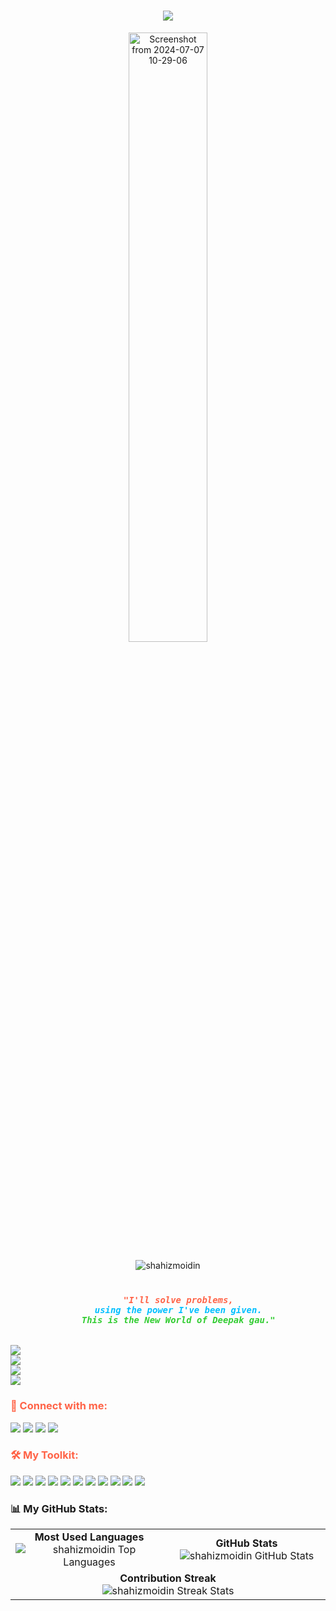<h1 align="center">
    <img src="https://readme-typing-svg.herokuapp.com/?font=Kaushan+Script&size=32&center=true&vCenter=true&width=440&height=45&color=FF6347&background=00000000&duration=4000&lines=Hello%2C+I'm+Shahiz+Moidin!;Every+line+of+code+alters+destiny.;Unleashing+Flutter+Magic...✨" />
</h1>

<p align="center">
  <img src="https://github.com/shahizmoidin/shahizmoidin/assets/114342600/20b4298d-5179-4b61-baa6-6df7bf952cd1" alt="Screenshot from 2024-07-07 10-29-06" width="50%" height="auto">
</p>

<p align="center">
    <img src="https://komarev.com/ghpvc/?username=shahizmoidin&label=Profile%20views&color=red&style=flat-square" alt="shahizmoidin" />
</p>


  



</p>
<h3 align="center">
  <code>
    <span style="color: #ff6347;"><i>"I'll solve problems,</i></span>
    <span style="color: #00bfff;"><i>using the power I've been given.</i></span>
    <span style="color: #32cd32;"><i>This is the New World of Deepak gau."</i></span>
  </code>
</h3>



<p align="left">
  <!-- Currently Mastering -->
  <img src="https://img.shields.io/badge/-Mastering%3A%20Flutter%20%26%20Dart-FF6347?style=for-the-badge&logo=flutter&logoColor=white" />
  <br>
  
  <!-- Technologies I Love -->
  <img src="https://img.shields.io/badge/-Tech%20I%20Love%3A%20Flutter%7C%20Dart%7C%20Java-00bfff?style=for-the-badge&logo=flutter&logoColor=white&logoWidth=20" />
  <br>
  
  <!-- Reach Me At -->
  <img src="https://img.shields.io/badge/-Reach%20Me%3A%20shahizmoidin%40gmail.com-32cd32?style=for-the-badge&logo=gmail&logoColor=white" />
  <br>
  
  <!-- Fun Fact -->
  <img src="https://img.shields.io/badge/-Fun%20Fact%3A%20I%20code%20%26%20change%20worlds-FFD700?style=for-the-badge&logo=github&logoColor=white" />
</p>


<h3 align="left" style="color:#FF6347;">🔗 Connect with me:</h3>
<p align="left">
  <a href="https://linkedin.com/in/shahizmoidin" target="_blank"><img src="https://img.shields.io/badge/LinkedIn-%230077B5.svg?&style=for-the-badge&logo=linkedin&logoColor=white" /></a>
  <a href="https://www.codechef.com/users/shahizmoidin" target="_blank"><img src="https://img.shields.io/badge/CodeChef-%235B4638.svg?&style=for-the-badge&logo=codechef&logoColor=white" /></a>
  <a href="https://www.hackerrank.com/shahizmoidin" target="_blank"><img src="https://img.shields.io/badge/HackerRank-%2300EA64.svg?&style=for-the-badge&logo=hackerrank&logoColor=white" /></a>
  <a href="https://www.leetcode.com/shahizmoidin" target="_blank"><img src="https://img.shields.io/badge/LeetCode-%23FFA116.svg?&style=for-the-badge&logo=leetcode&logoColor=white" /></a>
</p>

<h3 align="left" style="color:#FF6347;">🛠️ My Toolkit:</h3>
<p align="left">
  <img src="https://img.shields.io/badge/Flutter-%2302569B.svg?style=for-the-badge&logo=flutter&logoColor=white" />
  <img src="https://img.shields.io/badge/Dart-%230175C2.svg?style=for-the-badge&logo=dart&logoColor=white" />
  <img src="https://img.shields.io/badge/Node.js-%23339933.svg?style=for-the-badge&logo=nodedotjs&logoColor=white" />
  <img src="https://img.shields.io/badge/MongoDB-%2347A248.svg?style=for-the-badge&logo=mongodb&logoColor=white" />
  <img src="https://img.shields.io/badge/Firebase-%23039BE5.svg?style=for-the-badge&logo=firebase&logoColor=white" />
  <img src="https://img.shields.io/badge/Postman-%23FF6C37.svg?style=for-the-badge&logo=postman&logoColor=white" />
  <img src="https://img.shields.io/badge/Figma-%23F24E1E.svg?style=for-the-badge&logo=figma&logoColor=white" />
  <img src="https://img.shields.io/badge/SQL-%2300f.svg?style=for-the-badge&logo=generic&logoColor=white" />
  <img src="https://img.shields.io/badge/Java-%23ED8B00.svg?style=for-the-badge&logo=java&logoColor=white" />
  <img src="https://img.shields.io/badge/C%23-%2395125C.svg?style=for-the-badge&logo=csharp&logoColor=white" />
  <img src="https://img.shields.io/badge/Python-%233776AB.svg?style=for-the-badge&logo=python&logoColor=white" />
</p>

<h3 align="left">📊 My GitHub Stats:</h3>

<div align="center">
  <table>
    <tr>
      <td align="center" width="50%">
        <b>Most Used Languages</b><br>
        <img src="https://github-readme-stats.vercel.app/api/top-langs/?username=shahizmoidin&show_icons=true&theme=radical&layout=compact" alt="shahizmoidin Top Languages" />
      </td>
      <td align="center" width="50%">
        <b>GitHub Stats</b><br>
        <img src="https://github-readme-stats.vercel.app/api?username=shahizmoidin&show_icons=true&theme=radical" alt="shahizmoidin GitHub Stats" />
      </td>
    </tr>
    <tr>
      <td colspan="2" align="center">
        <b>Contribution Streak</b><br>
        <img src="https://github-readme-streak-stats.herokuapp.com/?user=shahizmoidin&theme=radical" alt="shahizmoidin Streak Stats" />
      </td>
    </tr>
  </table>
</div>
